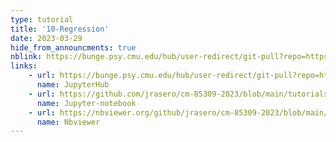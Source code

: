 ```yaml
---
type: tutorial
title: '10-Regression'
date: 2023-03-29
hide_from_announcments: true
nblink: https://bunge.psy.cmu.edu/hub/user-redirect/git-pull?repo=https%3A%2F%2Fgithub.com%2Fjrasero%2Fcm-85309-2023&branch=main&urlpath=tree%2Fcm-85309-2023%2Ftutorials%2Fweek-10%2F10-Regression.ipynb
links:
    - url: https://bunge.psy.cmu.edu/hub/user-redirect/git-pull?repo=https%3A%2F%2Fgithub.com%2Fjrasero%2Fcm-85309-2023&branch=main&urlpath=tree%2Fcm-85309-2023%2Ftutorials%2Fweek-10%2F10-Regression.ipynb
      name: JupyterHub
    - url: https://github.com/jrasero/cm-85309-2023/blob/main/tutorials/week-10/10-Regression.ipynb
      name: Jupyter-notebook
    - url: https://nbviewer.org/github/jrasero/cm-85309-2023/blob/main/tutorials/week-10/10-Regression.ipynb
      name: Nbviewer
---
```

